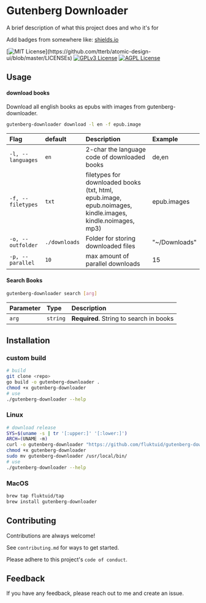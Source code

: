 
# Gutenberg Downloader

A brief description of what this project does and who it's for

Add badges from somewhere like: [shields.io](https://shields.io/)

[![MIT License](https://img.shields.io/apm/l/atomic-design-ui.svg?)](https://github.com/tterb/atomic-design-ui/blob/master/LICENSEs)
[![GPLv3 License](https://img.shields.io/badge/License-GPL%20v3-yellow.svg)](https://opensource.org/licenses/)
[![AGPL License](https://img.shields.io/badge/license-AGPL-blue.svg)](http://www.gnu.org/licenses/agpl-3.0)


## Usage

#### download books

Download all english books as epubs with images from gutenberg-downloader.

```bash
gutenberg-downloader download -l en -f epub.image
```


| Flag              | default       | Description                                   | Example       |
| :---------------- | :------------ | :-------------------------------------------- | :------------ |
| `-l, --languages` | `en`          | 2-char the language code of downloaded books  | de,en         |
| `-f, --filetypes` | `txt`         | filetypes for downloaded books<br>(txt, html, epub.image, epub.noimages, kindle.images, kindle.noimages, mp3)| epub.images |
| `-o, --outfolder` | `./downloads` | Folder for storing downloaded files           | "~/Downloads" |
| `-p, --parallel`  | `10`          | max amount of parallel downloads              | 15            |

#### Search Books

```bash
gutenberg-downloader search [arg]
```

| Parameter | Type     | Description                             |
| :-------- | :------- | :-------------------------------------- |
| `arg`     | `string` | **Required**. String to search in books |

## Installation


### custom build
```bash
# build
git clone <repo>
go build -o gutenberg-downloader .
chmod +x gutenberg-downloader
# use
./gutenberg-downloader --help
```

### Linux
```bash
# download release
SYS=$(uname -s | tr '[:upper:]' '[:lower:]')
ARCH=(UNAME -m)
curl -o gutenberg-downloader "https://github.com/fluktuid/gutenberg-downloader/releases/download/v0.2.0/gutenberg-downloader_$(SYS)_$(ARCH)"
chmod +x gutenberg-downloader
sudo mv gutenberg-downloader /usr/local/bin/
# use
./gutenberg-downloader --help
```


### MacOS

```bash
brew tap fluktuid/tap
brew install gutenberg-downloader
```

## Contributing

Contributions are always welcome!

See `contributing.md` for ways to get started.

Please adhere to this project's `code of conduct`.


## Feedback

If you have any feedback, please reach out to me and create an issue.

